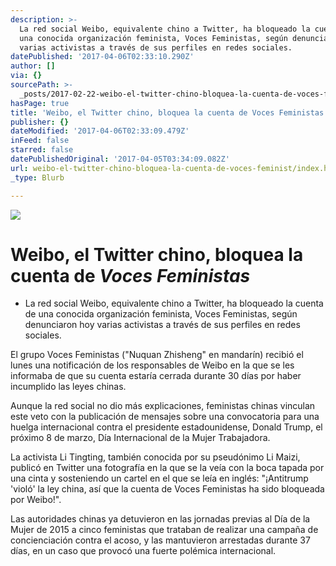 ```yaml
---
description: >-
  La red social Weibo, equivalente chino a Twitter, ha bloqueado la cuenta de
  una conocida organización feminista, Voces Feministas, según denunciaron hoy
  varias activistas a través de sus perfiles en redes sociales.
datePublished: '2017-04-06T02:33:10.290Z'
author: []
via: {}
sourcePath: >-
  _posts/2017-02-22-weibo-el-twitter-chino-bloquea-la-cuenta-de-voces-feminist.md
hasPage: true
title: 'Weibo, el Twitter chino, bloquea la cuenta de Voces Feministas'
publisher: {}
dateModified: '2017-04-06T02:33:09.479Z'
inFeed: false
starred: false
datePublishedOriginal: '2017-04-05T03:34:09.082Z'
url: weibo-el-twitter-chino-bloquea-la-cuenta-de-voces-feminist/index.html
_type: Blurb

---
```

![](https://the-grid-user-content.s3-us-west-2.amazonaws.com/647069bd-ee60-4665-91c7-6662b5527302.jpg)

# Weibo, el Twitter chino, bloquea la cuenta de _Voces Feministas_

* La red social Weibo, equivalente chino a Twitter, ha bloqueado la cuenta de una conocida organización feminista, Voces Feministas, según denunciaron hoy varias activistas a través de sus perfiles en redes sociales.

El grupo Voces Feministas ("Nuquan Zhisheng" en mandarín) recibió el lunes una notificación de los responsables de Weibo en la que se les informaba de que su cuenta estaría cerrada durante 30 días por haber incumplido las leyes chinas.

Aunque la red social no dio más explicaciones, feministas chinas vinculan este veto con la publicación de mensajes sobre una convocatoria para una huelga internacional contra el presidente estadounidense, Donald Trump, el próximo 8 de marzo, Día Internacional de la Mujer Trabajadora.

La activista Li Tingting, también conocida por su pseudónimo Li Maizi, publicó en Twitter una fotografía en la que se la veía con la boca tapada por una cinta y sosteniendo un cartel en el que se leía en inglés: "¡Antitrump 'violó' la ley china, así que la cuenta de Voces Feministas ha sido bloqueada por Weibo!".

Las autoridades chinas ya detuvieron en las jornadas previas al Día de la Mujer de 2015 a cinco feministas que trataban de realizar una campaña de concienciación contra el acoso, y las mantuvieron arrestadas durante 37 días, en un caso que provocó una fuerte polémica internacional.